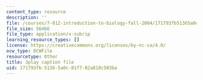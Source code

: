 ```yaml
---
content_type: resource
description: ''
file: /courses/7-012-introduction-to-biology-fall-2004/171793fb51365a0c81f702a818c503ba_qObvbkcU838.vtt
file_size: 56466
file_type: application/x-subrip
learning_resource_types: []
license: https://creativecommons.org/licenses/by-nc-sa/4.0/
ocw_type: OCWFile
resourcetype: Other
title: 3play caption file
uid: 171793fb-5136-5a0c-81f7-02a818c503ba
---
```

